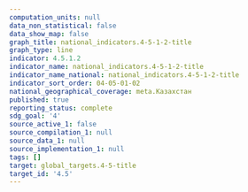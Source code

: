 ```yaml
---
computation_units: null
data_non_statistical: false
data_show_map: false
graph_title: national_indicators.4-5-1-2-title
graph_type: line
indicator: 4.5.1.2
indicator_name: national_indicators.4-5-1-2-title
indicator_name_national: national_indicators.4-5-1-2-title
indicator_sort_order: 04-05-01-02
national_geographical_coverage: meta.Казахстан
published: true
reporting_status: complete
sdg_goal: '4'
source_active_1: false
source_compilation_1: null
source_data_1: null
source_implementation_1: null
tags: []
target: global_targets.4-5-title
target_id: '4.5'
---
```

